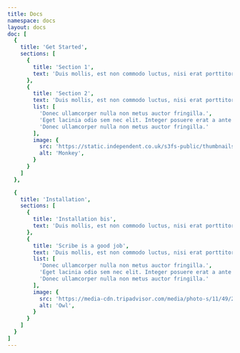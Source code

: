 ```yaml
---
title: Docs
namespace: docs
layout: docs
doc: [
  {
    title: 'Get Started',
    sections: [
      {
        title: 'Section 1',
        text: 'Duis mollis, est non commodo luctus, nisi erat porttitor ligula, eget lacinia odio sem nec elit. Maecenas faucibus mollis interdum. Maecenas sed diam eget risus varius blandit sit amet non magna. Lorem ipsum dolor sit amet, consectetur adipiscing elit.'
      },
      {
        title: 'Section 2',
        text: 'Duis mollis, est non commodo luctus, nisi erat porttitor ligula, eget lacinia odio sem nec elit. Maecenas faucibus mollis interdum. Maecenas sed diam eget risus varius blandit sit amet non magna. Lorem ipsum dolor sit amet, consectetur adipiscing elit.',
        list: [
          'Donec ullamcorper nulla non metus auctor fringilla.',
          'Eget lacinia odio sem nec elit. Integer posuere erat a ante venenatis dapibus posuere velit aliquet.',
          'Donec ullamcorper nulla non metus auctor fringilla.'
        ],
        image: {
          src: 'https://static.independent.co.uk/s3fs-public/thumbnails/image/2017/09/12/11/naturo-monkey-selfie.jpg?w968h681',
          alt: 'Monkey',
        }
      }
    ]
  },

  {
    title: 'Installation',
    sections: [
      {
        title: 'Installation bis',
        text: 'Duis mollis, est non commodo luctus, nisi erat porttitor ligula, eget lacinia odio sem nec elit. Maecenas faucibus mollis interdum. Maecenas sed diam eget risus varius blandit sit amet non magna. Lorem ipsum dolor sit amet, consectetur adipiscing elit.'
      },
      {
        title: 'Scribe is a good job',
        text: 'Duis mollis, est non commodo luctus, nisi erat porttitor ligula, eget lacinia odio sem nec elit. Maecenas faucibus mollis interdum. Maecenas sed diam eget risus varius blandit sit amet non magna. Lorem ipsum dolor sit amet, consectetur adipiscing elit.',
        list: [
          'Donec ullamcorper nulla non metus auctor fringilla.',
          'Eget lacinia odio sem nec elit. Integer posuere erat a ante venenatis dapibus posuere velit aliquet.',
          'Donec ullamcorper nulla non metus auctor fringilla.'
        ],
        image: {
          src: 'https://media-cdn.tripadvisor.com/media/photo-s/11/49/24/7f/omen-sooty-owl.jpg',
          alt: 'Owl',
        }
      }
    ]
  }
]
---
```

